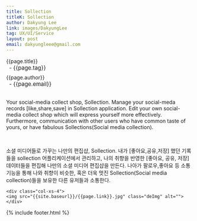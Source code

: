 ```yaml
---
title: Sollection
titleK: Sollection
author: Dakyung Lee
link: images/DakyungLee
tag: UX/UI/Service
layout: post
email: dakyungleee@gmail.com
---	
```


<div class="container">

<div class="deDep">
{{page.title}}<br>
<p style="font-size:15px; margin:0px; padding:0px 0px 0px 8px; margin:0px 0px 8px 0px;">- {{page.tag}}</p>
{{page.author}}<br>
<p style="font-size:15px; margin:0px; padding:0px 0px 0px 8px;">- {{page.email}}</p>
</div>

<br>

<div class="det lato">



Your social-media collect shop, Sollection. Manage your social-meda records [like,share,save] in Sollection application. Edit your own social-media collect shop which will express yourself more effectively. Furthermore, communication with other users who have common taste of yours, or have fabulous Sollections(Social media collection).



</div>

<br>

<div class="noto">

소셜 미디어들로 가꾸는 나만의 편집샵, 
Sollection. 내가 [좋아요,공유,저장] 했던 기록들을 sollection 어플리케이션에서 관리하고, 나의 취향을 반영한 [좋아요, 공유, 저장] 데이터들을 편집해 나만의 소셜 미디어 편집샵을 만든다. 나아가 팔로우,좋아요 등 소통 기능을 통해 나와 취향이 비슷한, 혹은 더욱 멋진 Sollection(Social media collection)들을 보유한 다른 유저들과 소통한다.


</div>

<div class="row" class="imgcolor">
	
	<div class="col-xs-4">
	<img src="{{site.baseurl}}/{{page.link}}.jpg" class="deImg" alt=""></div>
	
</div>

	

</div> 

{% include footer.html %}